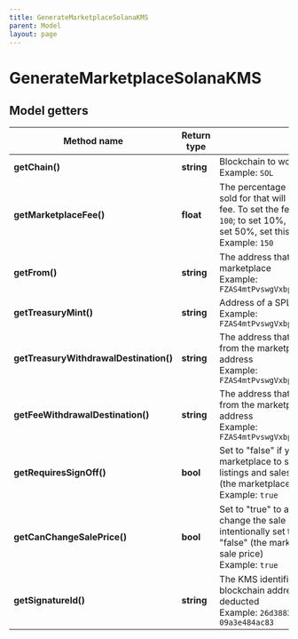 ```yaml
---
title: GenerateMarketplaceSolanaKMS
parent: Model
layout: page
---
```


# GenerateMarketplaceSolanaKMS

## Model getters

Method name | Return type | Description | Notes
------------ | ------------- | ------------- | -------------
**getChain()** | **string** | Blockchain to work with. <br>Example: `SOL` |
**getMarketplaceFee()** | **float** | The percentage of the amount that an NFT was sold for that will be sent to the marketplace as a fee. To set the fee to 1%, set this parameter to <code>100</code>; to set 10%, set this parameter to <code>1000</code>; to set 50%, set this parameter to <code>5000</code>, and so on. <br>Example: `150` |
**getFrom()** | **string** | The address that will be the owner of the marketplace <br>Example: `FZAS4mtPvswgVxbpc117SqfNgCDLTCtk5CoeAtt58FWU` |
**getTreasuryMint()** | **string** | Address of a SPL token contract <br>Example: `FZAS4mtPvswgVxbpc117SqfNgCDLTCtk5CoeAtt58FWU` | [optional]
**getTreasuryWithdrawalDestination()** | **string** | The address that will be able to withdraw funds from the marketplace treasury account to own address <br>Example: `FZAS4mtPvswgVxbpc117SqfNgCDLTCtk5CoeAtt58FWU` | [optional]
**getFeeWithdrawalDestination()** | **string** | The address that will be able to withdraw funds from the marketplace fee account to own address <br>Example: `FZAS4mtPvswgVxbpc117SqfNgCDLTCtk5CoeAtt58FWU` | [optional]
**getRequiresSignOff()** | **bool** | Set to "false" if you do not want the marketplace to sign all operations related to the listings and sales; if not set, defaults to "true" (the marketplace must sign all the operations) <br>Example: `true` | [optional]
**getCanChangeSalePrice()** | **bool** | Set to "true" to allow the marketplace to change the sale price that the seller intentionally set to 0; if not set, defaults to "false" (the marketplace cannot change the sale price) <br>Example: `true` | [optional]
**getSignatureId()** | **string** | The KMS identifier of the private key of the blockchain address from which the fee will be deducted <br>Example: `26d3883e-4e17-48b3-a0ee-09a3e484ac83` |

